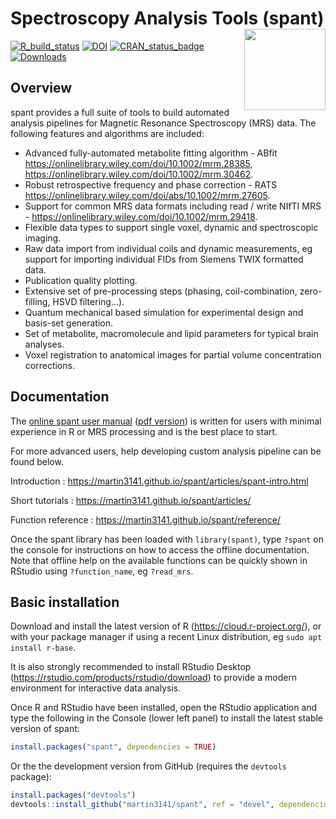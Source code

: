 
<!-- README.md is generated from README.Rmd. Please edit that file -->

# Spectroscopy Analysis Tools (spant) <img src="man/figures/logo.png" align="right" width=130/>

[![R_build_status](https://github.com/martin3141/spant/workflows/R-CMD-check/badge.svg)](https://github.com/martin3141/spant/actions)
[![DOI](https://joss.theoj.org/papers/10.21105/joss.03646/status.svg)](https://doi.org/10.21105/joss.03646)
[![CRAN_status_badge](https://www.r-pkg.org/badges/version/spant)](https://cran.r-project.org/package=spant)
[![Downloads](https://cranlogs.r-pkg.org/badges/last-month/spant)](https://cran.r-project.org/package=spant)

## Overview

spant provides a full suite of tools to build automated analysis
pipelines for Magnetic Resonance Spectroscopy (MRS) data. The following
features and algorithms are included:

- Advanced fully-automated metabolite fitting algorithm - ABfit
  <https://onlinelibrary.wiley.com/doi/10.1002/mrm.28385>,
  <https://onlinelibrary.wiley.com/doi/10.1002/mrm.30462>.
- Robust retrospective frequency and phase correction - RATS
  <https://onlinelibrary.wiley.com/doi/abs/10.1002/mrm.27605>.
- Support for common MRS data formats including read / write NIfTI MRS -
  <https://onlinelibrary.wiley.com/doi/10.1002/mrm.29418>.
- Flexible data types to support single voxel, dynamic and spectroscopic
  imaging.
- Raw data import from individual coils and dynamic measurements, eg
  support for importing individual FIDs from Siemens TWIX formatted
  data.
- Publication quality plotting.
- Extensive set of pre-processing steps (phasing, coil-combination,
  zero-filling, HSVD filtering…).
- Quantum mechanical based simulation for experimental design and
  basis-set generation.
- Set of metabolite, macromolecule and lipid parameters for typical
  brain analyses.
- Voxel registration to anatomical images for partial volume
  concentration corrections.

## Documentation

The [online spant user manual](https://spantdoc.wilsonlab.co.uk/) ([pdf
version](https://spantdoc.wilsonlab.co.uk/spant-User-Manual.pdf)) is
written for users with minimal experience in R or MRS processing and is
the best place to start.

For more advanced users, help developing custom analysis pipeline can be
found below.

Introduction :
<https://martin3141.github.io/spant/articles/spant-intro.html>

Short tutorials : <https://martin3141.github.io/spant/articles/>

Function reference : <https://martin3141.github.io/spant/reference/>

Once the spant library has been loaded with `library(spant)`, type
`?spant` on the console for instructions on how to access the offline
documentation. Note that offline help on the available functions can be
quickly shown in RStudio using `?function_name`, eg `?read_mrs`.

## Basic installation

Download and install the latest version of R
(<https://cloud.r-project.org/>), or with your package manager if using
a recent Linux distribution, eg `sudo apt install r-base`.

It is also strongly recommended to install RStudio Desktop
(<https://rstudio.com/products/rstudio/download>) to provide a modern
environment for interactive data analysis.

Once R and RStudio have been installed, open the RStudio application and
type the following in the Console (lower left panel) to install the
latest stable version of spant:

``` r
install.packages("spant", dependencies = TRUE)
```

Or the the development version from GitHub (requires the `devtools`
package):

``` r
install.packages("devtools")
devtools::install_github("martin3141/spant", ref = "devel", dependencies = TRUE)
```
